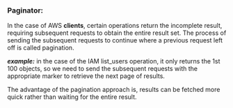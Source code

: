 ### Paginator: ###

In the case of AWS **clients**, certain operations return the incomplete result, requiring subsequent requests to obtain the entire result set. The process of sending the subsequent requests to continue where a previous request left off is called pagination. 

***example:*** in the case of the IAM list_users operation, it only returns the 1st 100 objects, so we need to send the subsequent requests with the appropriate marker to retrieve the next page of results.

The advantage of the pagination approach is, results can be fetched more quick rather than waiting for the entire result. 

